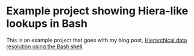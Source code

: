 # Example project showing Hiera-like lookups in Bash

This is an example project that goes with my blog post, [Hierarchical data resolution using the Bash shell](https://alexharv074.github.io/2018/12/15/hierarchical-data-resolution-using-the-bash-shell.html).
